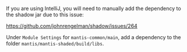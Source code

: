 If you are using IntelliJ, you will need to manually add the dependency to the shadow jar due to this issue:

https://github.com/johnrengelman/shadow/issues/264

Under `Module Settings` for `mantis-common/main`, add a dependency to the folder `mantis/mantis-shaded/build/libs`.

